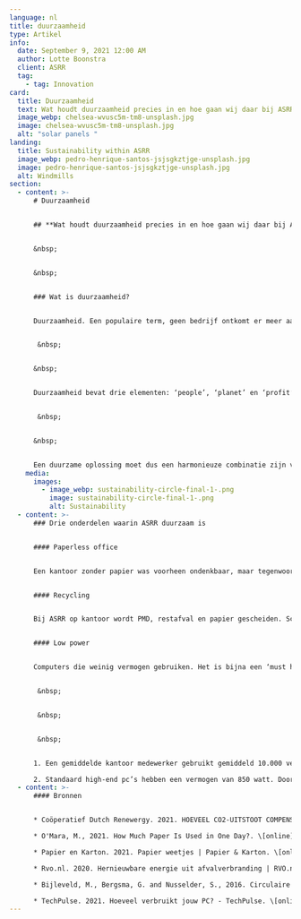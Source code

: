```yaml
---
language: nl
title: duurzaamheid
type: Artikel
info:
  date: September 9, 2021 12:00 AM
  author: Lotte Boonstra
  client: ASRR
  tag:
    - tag: Innovation
card:
  title: Duurzaamheid
  text: Wat houdt duurzaamheid precies in en hoe gaan wij daar bij ASRR mee om?
  image_webp: chelsea-wvusc5m-tm8-unsplash.jpg
  image: chelsea-wvusc5m-tm8-unsplash.jpg
  alt: "solar panels "
landing:
  title: Sustainability within ASRR
  image_webp: pedro-henrique-santos-jsjsgkztjge-unsplash.jpg
  image: pedro-henrique-santos-jsjsgkztjge-unsplash.jpg
  alt: Windmills
section:
  - content: >-
      # Duurzaamheid 


      ## **Wat houdt duurzaamheid precies in en hoe gaan wij daar bij ASRR mee om?**


      &nbsp;


      &nbsp;


      ### Wat is duurzaamheid?


      Duurzaamheid. Een populaire term, geen bedrijf ontkomt er meer aan. Logisch, want duurzaamheid gaat een stuk verder dan bewust omgaan met het milieu. Duurzaamheid gaat over aan je behoeftes voldoen, zonder dat je daarmee de behoeftes van toekomstige generaties belemmert.


       &nbsp;


      &nbsp;


      Duurzaamheid bevat drie elementen: ‘people’, ‘planet’ en ‘profit’. Er kan niet worden gesproken over duurzaamheid als een of meerdere elementen buiten beschouwing worden gelaten, omdat er dan geen harmonie is tussen de elementen. Elementen kunnen er namelijk mogelijk onder lijden, als er geen harmonie is.  


       &nbsp;


      &nbsp;


      Een duurzame oplossing moet dus een harmonieuze combinatie zijn van deze drie elementen en aan je huidige behoeftes voldoen zonder de behoeftes van toekomstige generaties te belemmeren.
    media:
      images:
        - image_webp: sustainability-circle-final-1-.png
          image: sustainability-circle-final-1-.png
          alt: Sustainability
  - content: >-
      ### Drie onderdelen waarin ASRR duurzaam is


      #### Paperless office


      Een kantoor zonder papier was voorheen ondenkbaar, maar tegenwoordig goed realiseerbaar. ASRR hoort bij een kleine groep bedrijven die helemaal geen papier meer gebruikt. Doordat ASRR een ‘paperless office’ is, redden we jaarlijks bijna twee grote volgroeide bomen (1). Deze bomen kunnen 40 kg CO2 per jaar (Coörperatief Dutch Renewergy, 2021)


      #### Recycling


      Bij ASRR op kantoor wordt PMD, restafval en papier gescheiden. Scheiden maakt het mogelijk om waardevolle materialen terug te winnen en te recyclen tot een nieuw product. In Nederland beland afval dat niet wordt gescheiden op de vuilnisbelt. Dit wordt uiteindelijk verbrand (Rijksdienst, 2020). Verbranding draagt bij aan het broeikaseffect en het verlies van grondstoffen (Bijleveld, Bergsma and Nusselder, 2016). Kortom, recyclen is van groot belang.


      #### Low power


      Computers die weinig vermogen gebruiken. Het is bijna een ‘must have’ voor Tech bedrijven. Het bespaart namelijk energie en geld. Door onze zelf samengestelde computers en servers bespaard ASRR de helft van wat het normaalgesproken zou kosten (2).


       &nbsp;


       &nbsp;


       &nbsp;


      1. Een gemiddelde kantoor medewerker gebruikt gemiddeld 10.000 vellen kopieerpapier per jaar (O'Mara, 2021). Een boom levert gemiddeld 60.000 vellen kopieerpapier (Papier en Karton, 2021). Met onze hoeveelheid medewerkers bespaart dat bijna 2 bomen per jaar.  

      2. Standaard high-end pc’s hebben een vermogen van 850 watt. Door het zelf samenstellen van de componenten van de servers en pc’s is ASRR in staat een high-end product te bouwen met de helft van het vermogen (TechPulse Redactie, 2021).
  - content: >-
      #### Bronnen


      * Coöperatief Dutch Renewergy. 2021. HOEVEEL CO2-UITSTOOT COMPENSEERT 1 BOOM PER JAAR?. \[online] Available at: [<https://dutchrenewergy.nl/ufaqs/hoeveel-co2-uitstoot-compenseert-1-boom-per-jaar/](<https://dutchrenewergy.nl/ufaqs/hoeveel-co2-uitstoot-compenseert-1-boom-per-jaar/)>.

      * O'Mara, M., 2021. How Much Paper Is Used in One Day?. \[online] Record Nations. Available at: <https://www.recordnations.com/2016/02/how-much-paper-is-used-in-one-day/> \[Accessed 8 September 2021]. 

      * Papier en Karton. 2021. Papier weetjes | Papier & Karton. \[online] Available at: <https://papierenkarton.nl/cijfers-feiten/papier-weetjes/> \[Accessed 8 September 2021].

      * Rvo.nl. 2020. Hernieuwbare energie uit afvalverbranding | RVO.nl | Rijksdienst. \[online] Available at: <https://www.rvo.nl/onderwerpen/duurzaam-ondernemen/duurzame-energie-opwekken/bio-energie/afvalverbranding> \[Accessed 9 September 2021].

      * Bijleveld, M., Bergsma, G. and Nusselder, S., 2016. Circulaire economie: een belangrijk instrument voor CO2 reductie. \[online] Ce.nl. Available at: <https://ce.nl/wp-content/uploads/2021/03/20160610_CE_Delft_2H81_Magazine_Final_NL.pdf> \[Accessed 9 September 2021].

      * TechPulse. 2021. Hoeveel verbruikt jouw PC? - TechPulse. \[online] Available at: <https://techpulse.be/achtergrond/116243/wat-verbruikt-je-pc/> \[Accessed 8 September 2021].
---
```

